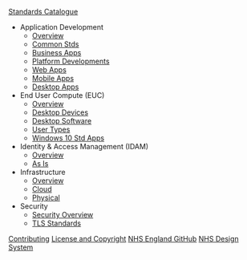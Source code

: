 [Standards Catalogue](Standards_Catalogue)
- Application Development
  - [Overview](application-development/readme)
  - [Common Stds](application-development/common-dev/readme)
  - [Business Apps](application-development/business-dev/readme)
  - [Platform Developments](application-development/platform-dev/readme)
  - [Web Apps](application-development/web-dev/readme)
  - [Mobile Apps](application-development/readme)
  - [Desktop Apps](application-development/desktop-apps)
- End User Compute (EUC)
  - [Overview](euc/readme)
  - [Desktop Devices](euc/desktop-devices)
  - [Desktop Software](euc/desktop-software)
  - [User Types](euc/user-types)
  - [Windows 10 Std Apps](euc/windows-10-standard-apps)
- Identity &amp; Access Management (IDAM)
  - [Overview](idam/readme)
  - [As Is](idam/as-is/readme)
- Infrastructure
  - [Overview](infrastructure/readme)
  - [Cloud](infrastructure/cloud/readme)
  - [Physical](infrastructure/physical/readme)
- Security
  - [Security Overview](security/readme)
  - [TLS Standards](security/tls)
  
[Contributing](CONTRIBUTING)
[License and Copyright]()
[NHS England GitHub](https://nhsengland.github.io/)
[NHS Design System](https://service-manual.nhs.uk/design-system)
